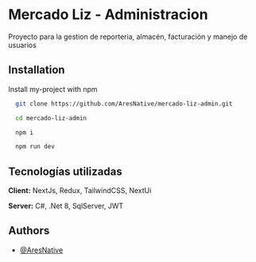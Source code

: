 # Mercado Liz - Administracion

Proyecto para la gestion de reporteria, almacén, facturación y manejo de usuarios

## Installation

Install my-project with npm

```bash
  git clone https://github.com/AresNative/mercado-liz-admin.git
```

```bash
  cd mercado-liz-admin
```

```bash
  npm i
```

```bash
  npm run dev
```

## Tecnologías utilizadas

**Client:** NextJs, Redux, TailwindCSS, NextUi

**Server:** C#, .Net 8, SqlServer, JWT

## Authors

- [@AresNative](https://github.com/AresNative)
